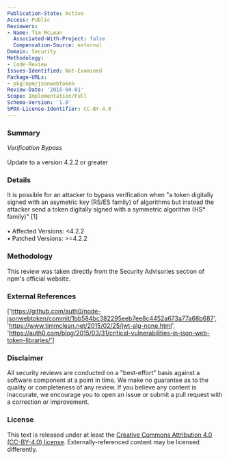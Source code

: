 ```yaml
---
Publication-State: Active
Access: Public
Reviewers:
- Name: Tim McLean
  Associated-With-Project: false
  Compensation-Source: external
Domain: Security
Methodology:
- Code-Review
Issues-Identified: Not-Examined
Package-URLs:
- pkg:npm/jsonwebtoken
Review-Date: '2015-04-01'
Scope: Implementation/Full
Schema-Version: '1.0'
SPDX-License-Identifier: CC-BY-4.0
---
```

### Summary
*Verification Bypass*<br><br>Update to a version 4.2.2 or greater
### Details
It is possible for an attacker to bypass verification when "a token digitally signed with an asymetric key (RS/ES family) of algorithms but instead the attacker send a token digitally signed with a symmetric algorithm (HS* family)" [1]
<br><br>• Affected Versions: <4.2.2
<br>• Patched Versions: >=4.2.2
### Methodology
This review was taken directly from the Security Advisories section of npm's official website.
### External References
['https://github.com/auth0/node-jsonwebtoken/commit/1bb584bc382295eeb7ee8c4452a673a77a68b687', 'https://www.timmclean.net/2015/02/25/jwt-alg-none.html', 'https://auth0.com/blog/2015/03/31/critical-vulnerabilities-in-json-web-token-libraries/']
### Disclaimer
All security reviews are conducted on a "best-effort" basis against a software component at a point in time. We make no guarantee as to the quality or completeness of any review. If you believe any content is inaccurate, we encourage you to open an issue or submit a pull request with a correction or improvement.
### License
This text is released under at least the [Creative Commons Attribution 4.0 (CC-BY-4.0) license](https://creativecommons.org/licenses/by/4.0/legalcode.txt). Externally-referenced content may be licensed differently.
